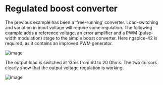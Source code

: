 # Regulated boost converter
The previous example has been a ‘free-running’ converter. Load-switching and variation in input voltage will require some regulation. The following example adds a reference voltage, an error amplifier and a PWM (pulse-width modulation) stage to the simple boost converter. Here ngspice-42 is required, as it contains an improved PWM generator.

![image](https://github.com/labtroll/KiCad-Simulations/assets/3527219/fe952107-10dd-4470-9e65-131fcddc0b40)

The output load is switched at 13ms from 60 to 20 Ohms. The two cursors clearly show that the output voltage regulation is working.

![image](https://github.com/labtroll/KiCad-Simulations/assets/3527219/5d3def61-7011-4751-9c2c-8d7811d70bc6)
